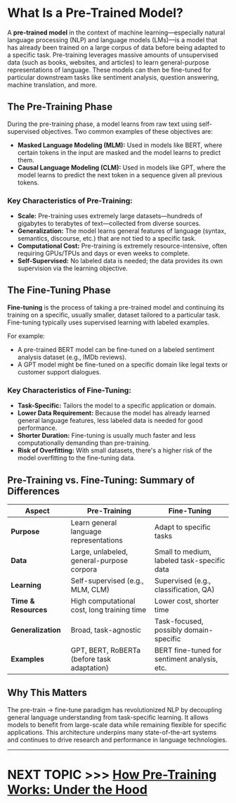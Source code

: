 # What Is a Pre-Trained Model?

A **pre-trained model** in the context of machine learning—especially natural language processing (NLP) and language models (LMs)—is a model that has already been trained on a large corpus of data before being adapted to a specific task. Pre-training leverages massive amounts of unsupervised data (such as books, websites, and articles) to learn general-purpose representations of language. These models can then be fine-tuned for particular downstream tasks like sentiment analysis, question answering, machine translation, and more.

## The Pre-Training Phase

During the pre-training phase, a model learns from raw text using self-supervised objectives. Two common examples of these objectives are:

- **Masked Language Modeling (MLM):** Used in models like BERT, where certain tokens in the input are masked and the model learns to predict them.
- **Causal Language Modeling (CLM):** Used in models like GPT, where the model learns to predict the next token in a sequence given all previous tokens.

### Key Characteristics of Pre-Training:

- **Scale:** Pre-training uses extremely large datasets—hundreds of gigabytes to terabytes of text—collected from diverse sources.
- **Generalization:** The model learns general features of language (syntax, semantics, discourse, etc.) that are not tied to a specific task.
- **Computational Cost:** Pre-training is extremely resource-intensive, often requiring GPUs/TPUs and days or even weeks to complete.
- **Self-Supervised:** No labeled data is needed; the data provides its own supervision via the learning objective.

## The Fine-Tuning Phase

**Fine-tuning** is the process of taking a pre-trained model and continuing its training on a specific, usually smaller, dataset tailored to a particular task. Fine-tuning typically uses supervised learning with labeled examples.

For example:
- A pre-trained BERT model can be fine-tuned on a labeled sentiment analysis dataset (e.g., IMDb reviews).
- A GPT model might be fine-tuned on a specific domain like legal texts or customer support dialogues.

### Key Characteristics of Fine-Tuning:

- **Task-Specific:** Tailors the model to a specific application or domain.
- **Lower Data Requirement:** Because the model has already learned general language features, less labeled data is needed for good performance.
- **Shorter Duration:** Fine-tuning is usually much faster and less computationally demanding than pre-training.
- **Risk of Overfitting:** With small datasets, there's a higher risk of the model overfitting to the fine-tuning data.

## Pre-Training vs. Fine-Tuning: Summary of Differences

| Aspect              | Pre-Training                                    | Fine-Tuning                                  |
|---------------------|--------------------------------------------------|----------------------------------------------|
| **Purpose**         | Learn general language representations          | Adapt to specific tasks                      |
| **Data**            | Large, unlabeled, general-purpose corpora       | Small to medium, labeled task-specific data  |
| **Learning**        | Self-supervised (e.g., MLM, CLM)                | Supervised (e.g., classification, QA)        |
| **Time & Resources**| High computational cost, long training time     | Lower cost, shorter time                     |
| **Generalization**  | Broad, task-agnostic                            | Task-focused, possibly domain-specific       |
| **Examples**        | GPT, BERT, RoBERTa (before task adaptation)     | BERT fine-tuned for sentiment analysis, etc. |

## Why This Matters

The pre-train → fine-tune paradigm has revolutionized NLP by decoupling general language understanding from task-specific learning. It allows models to benefit from large-scale data while remaining flexible for specific applications. This architecture underpins many state-of-the-art systems and continues to drive research and performance in language technologies.

---
# NEXT TOPIC >>> [How Pre-Training Works: Under the Hood](how-pre-training-works.md)
